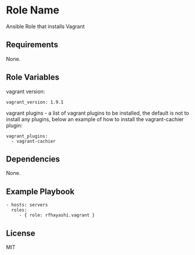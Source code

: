 Role Name
=========

Ansible Role that installs Vagrant

Requirements
------------

None.

Role Variables
--------------

vagrant version:

    vagrant_version: 1.9.1

vagrant plugins - a list of vagrant plugins to be installed, the default
is not to install any plugins, below an example of how to install the
vagrant-cachier plugin:

    vagrant_plugins:
      - vagrant-cachier

Dependencies
------------

None.

Example Playbook
----------------

    - hosts: servers
      roles:
         - { role: rfhayashi.vagrant }

License
-------

MIT